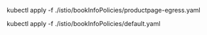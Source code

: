 kubectl apply -f ./istio/bookInfoPolicies/productpage-egress.yaml

kubectl apply -f ./istio/bookInfoPolicies/default.yaml